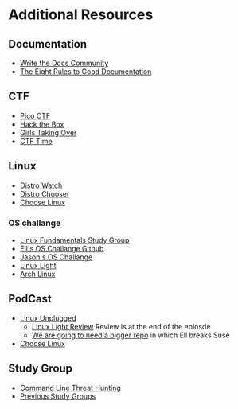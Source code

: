 # Additional Resources 

## Documentation 
- [Write the Docs Community](https://www.writethedocs.org/) 
- [The Eight Rules to Good Documentation](https://www.oreilly.com/ideas/the-eight-rules-of-good-documentation)

## CTF
- [Pico CTF](https://picoctf.com/)
- [Hack the Box](https://www.hackthebox.eu)
- [Girls Taking Over](https://twitter.com/LadiesCTFCircle)
- [CTF Time](https://ctftime.org/)

## Linux 
- [Distro Watch](https://distrowatch.com/)
- [Distro Chooser](https://distrochooser.de/en) 
- [Choose Linux](https://chooselinux.show/) 

### OS challange 
- [Linux Fundamentals Study Group](https://youtu.be/0WfYpWl01VQ) 
- [Ell's OS Challange Github](https://github.com/Ellopunk/OSchallenge)
- [Jason's OS Challange](https://www.forbes.com/sites/jasonevangelho/2019/03/04/join-the-fedora-29-linux-community-challenge/#4e3258b377d9) 
- [Linux Light](https://www.linuxliteos.com/)
- [Arch Linux](https://www.archlinux.org/)

## PodCast
- [Linux Unplugged](https://linuxunplugged.com/)
    - [Linux Light Review](https://linuxunplugged.com/299) Review is at the end of the epiosde 
    - [We are going to need a bigger repo](https://linuxunplugged.com/288) in which Ell breaks Suse 
- [Choose Linux](https://chooselinux.show/)

## Study Group 

- [Command Line  Threat Hunting](https://www.meetup.com/jupiterbroadcasting/events/260707829/)
- [Previous Study Groups](https://www.youtube.com/playlist?list=PLUW3LUwQvegwm3L5fxnI9eqD1SPYl-m6b)
